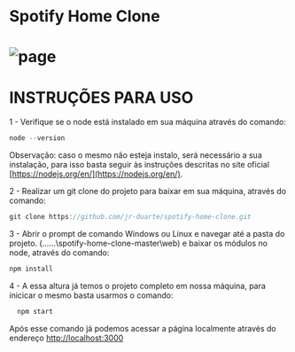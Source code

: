 
<h1> Spotify Home Clone <h1>


![page](https://user-images.githubusercontent.com/32375670/74268474-aacd6d00-4ce6-11ea-84d8-76904dd0fab2.png)

# INSTRUÇÕES PARA USO

1 - Verifique se o node está instalado em sua máquina através do comando:
  ```javascript
  node --version
  ```
 Observação: caso o mesmo não esteja instalo, será necessário a sua instalação, para isso basta seguir às instruções descritas no site oficial [https://nodejs.org/en/](https://nodejs.org/en/).

2 - Realizar um git clone do projeto para baixar em sua máquina, através do comando:
  ```javascript
  git clone https://github.com/jr-duarte/spotify-home-clone.git
  ```
  
3 - Abrir o prompt de comando Windows ou Linux e navegar até a pasta do projeto. (......\spotify-home-clone-master\web) e baixar os módulos no node, através do comando:
   ```javascript
   npm install
   ```
4 - A essa altura já temos o projeto completo em nossa máquina, para inicicar o mesmo basta usarmos o comando:
```javascript
  npm start
  ```
Após esse comando já podemos acessar a página localmente através do endereço 
[http://localhost:3000](http://localhost:3000)
